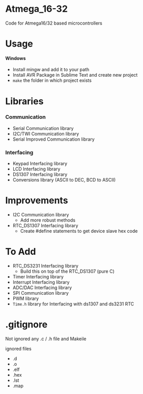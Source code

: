# Atmega_16-32

Code for Atmega16/32 based microcontrollers


# Usage

#### Windows

* Install mingw and add it to your path
* Install AVR Package in Sublime Text and create new project
* `make` the folder in which project exists


# Libraries

### Communication

* Serial Communication library
* I2C/TWI Communication library
* Serial Improved Communication library

### Interfacing

* Keypad Interfacing library
* LCD Interfacing library
* DS1307 Interfacing library
* Conversions library (ASCII to DEC, BCD to ASCII)

# Improvements

* I2C Communication library
	* Add more robust methods
* RTC_DS1307 Interfacing library
	* Create #define statements to get device slave hex code

# To Add

* RTC_DS3231 Interfacing library
	* Build this on top of the RTC_DS1307 (pure C)
* Timer Interfacing library
* Interrupt Interfacing library
* ADC/DAC Interfacing library
* SPI Communication library
* PWM library
* `Time.h` library for Interfacing with ds1307 and ds3231 RTC


# .gitignore

Not ignored any .c / .h file and Makeile

ignored files
* .d
* .o
* .elf
* .hex
* .lst
* .map
